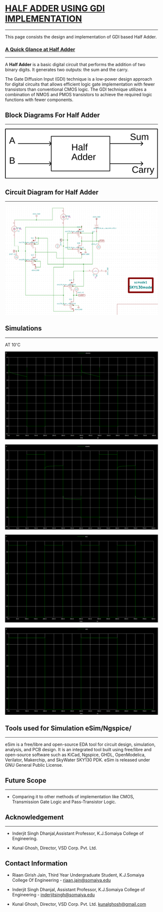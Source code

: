 #  [HALF ADDER USING GDI IMPLEMENTATION](https://github.com/RX-N/GdiHalfAdder)
____________________________________________________________________________________________________________________________________________
This page consists the design and implementation of GDI based Half Adder.




### [A Quick Glance at Half Adder](https://github.com/RX-N/GdiHalfAdder/blob/main/DOCUMENTS/Riaan%20Jain%20Stage%201%20Submission.pdf)
***
A **Half Adder** is a basic digital circuit that performs the addition of two binary digits. It generates two outputs: the sum and the carry. 

The Gate Diffusion Input (GDI) technique is a low-power design approach for digital circuits that allows efficient logic gate implementation with fewer transistors than conventional CMOS logic. The GDI technique utilizes a combination of NMOS and PMOS transistors to achieve the required logic functions with fewer components.

## Block Diagrams For Half Adder

***

 
![img 1](https://github.com/RX-N/GdiHalfAdder/blob/main/Images/Half-adder-block-diagram.png)



## Circuit Diagram for Half Adder

***
![Screenshot from 2024-11-04 21-35-51](https://github.com/RX-N/GdiHalfAdder/blob/main/Images/Half-adder-circuit.png)

## Simulations

***
AT 10'C

![Screenshot from 2024-11-04 22-02-35](https://github.com/RX-N/GdiHalfAdder/blob/main/Images/Screenshot%202024-11-08%20153800.png)

![Screenshot from 2024-11-04 22-04-24](https://github.com/RX-N/GdiHalfAdder/blob/main/Images/Screenshot%202024-11-08%20153822.png)

![Screenshot from 2024-11-04 22-04-24](https://github.com/RX-N/GdiHalfAdder/blob/main/Images/Screenshot%202024-11-08%20153850.png)

![Screenshot from 2024-11-04 22-04-24](https://github.com/RX-N/GdiHalfAdder/blob/main/Images/Screenshot%202024-11-08%20153909.png)

## Tools used for Simulation eSim/Ngspice/
***

eSim is a free/libre and open-source EDA tool for circuit design, simulation, analysis, and PCB design. It is an integrated tool built using free/libre and open-source software such as KiCad, Ngspice, GHDL, OpenModelica, Verilator, Makerchip, and SkyWater SKY130 PDK. eSim is released under GNU General Public License.


## Future Scope

***

* Comparing it to other methods of implementation like CMOS, Transmission Gate Logic and Pass-Transistor Logic.

## Acknowledgement

***
* Inderjit Singh Dhanjal,Assistant Professor, K.J.Somaiya College of Engineering.

* Kunal Ghosh, Director, VSD Corp. Pvt. Ltd.


## Contact Information

* Riaan Girish Jain, Third Year Undergraduate Student, K.J.Somaiya College Of Engineering - riaan.jain@somaiya.edu 

* Inderjit Singh Dhanjal, Assistant Professor, K.J.Somaiya College of Engineering - inderjitsingh@somaiya.edu

* Kunal Ghosh, Director, VSD Corp. Pvt. Ltd. [kunalghosh@gmail.com](mailto:kunalghosh@gmail.com)



















